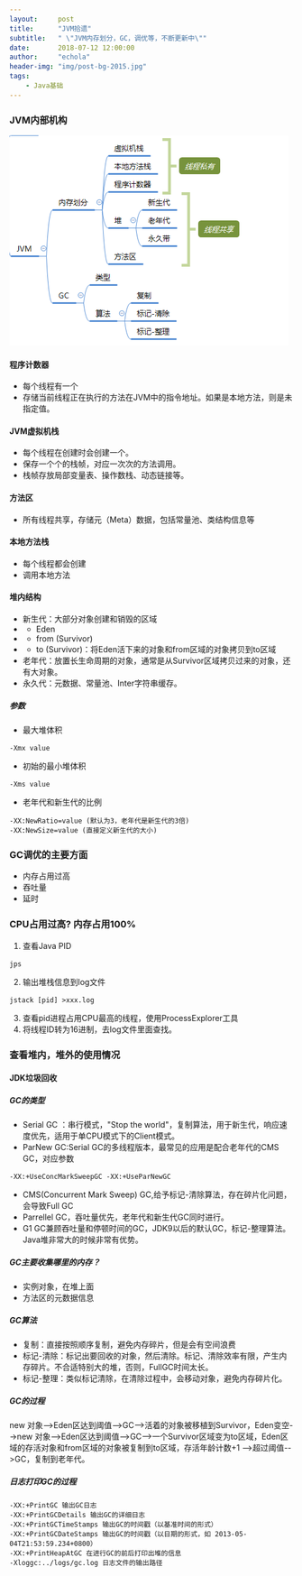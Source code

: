 ```yaml
---
layout:     post
title:      "JVM拾遗"
subtitle:   " \"JVM内存划分，GC，调优等，不断更新中\""
date:       2018-07-12 12:00:00
author:     "echola"
header-img: "img/post-bg-2015.jpg"
tags:
    - Java基础
---
```


### JVM内部机构
![image](/img/in-post/skill-tree/JVM.png)

#### 程序计数器     
- 每个线程有一个
- 存储当前线程正在执行的方法在JVM中的指令地址。如果是本地方法，则是未指定值。
#### JVM虚拟机栈
- 每个线程在创建时会创建一个。
- 保存一个个的栈帧，对应一次次的方法调用。
- 栈帧存放局部变量表、操作数栈、动态链接等。
#### 方法区
- 所有线程共享，存储元（Meta）数据，包括常量池、类结构信息等
#### 本地方法栈
- 每个线程都会创建
- 调用本地方法
#### 堆内结构
- 新生代：大部分对象创建和销毁的区域
- - Eden
- - from (Survivor)
- - to (Survivor)：将Eden活下来的对象和from区域的对象拷贝到to区域
- 老年代：放置长生命周期的对象，通常是从Survivor区域拷贝过来的对象，还有大对象。
- 永久代：元数据、常量池、Inter字符串缓存。
##### 参数
- 最大堆体积

```
-Xmx value
```

- 初始的最小堆体积
```
-Xms value
```

- 老年代和新生代的比例
```
-XX:NewRatio=value (默认为3，老年代是新生代的3倍)
-XX:NewSize=value (直接定义新生代的大小) 
```

### GC调优的主要方面
- 内存占用过高
- 吞吐量
- 延时
### CPU占用过高? 内存占用100%  

1. 查看Java PID

```
jps
```

2. 输出堆栈信息到log文件

```
jstack [pid] >xxx.log
```

3. 查看pid进程占用CPU最高的线程，使用ProcessExplorer工具
4. 将线程ID转为16进制，去log文件里面查找。

### 查看堆内，堆外的使用情况


#### JDK垃圾回收
##### GC的类型
- Serial GC ：串行模式，"Stop the world"，复制算法，用于新生代，响应速度优先，适用于单CPU模式下的Client模式。
- ParNew GC:Serial GC的多线程版本，最常见的应用是配合老年代的CMS GC，对应参数

```
-XX:+UseConcMarkSweepGC -XX:+UseParNewGC
```

- CMS(Concurrent Mark Sweep) GC,给予标记-清除算法，存在碎片化问题，会导致Full GC
- Parrellel GC，吞吐量优先，老年代和新生代GC同时进行。
- G1 GC兼顾吞吐量和停顿时间的GC，JDK9以后的默认GC，标记-整理算法。Java堆非常大的时候非常有优势。
##### GC主要收集哪里的内存？
- 实例对象，在堆上面
- 方法区的元数据信息
##### GC算法
- 复制：直接按照顺序复制，避免内存碎片，但是会有空间浪费
- 标记-清除：标记出要回收的对象，然后清除。标记、清除效率有限，产生内存碎片。不合适特别大的堆，否则，FullGC时间太长。
- 标记-整理：类似标记清除，在清除过程中，会移动对象，避免内存碎片化。
##### GC的过程  
new 对象-->Eden区达到阈值-->GC-->活着的对象被移植到Survivor，Eden变空-->new 对象-->Eden区达到阈值-->GC-->一个Survivor区域变为to区域，Eden区域的存活对象和from区域的对象被复制到to区域，存活年龄计数+1 -->超过阈值-->GC，复制到老年代。
##### 日志打印GC的过程
```
-XX:+PrintGC 输出GC日志
-XX:+PrintGCDetails 输出GC的详细日志
-XX:+PrintGCTimeStamps 输出GC的时间戳（以基准时间的形式）
-XX:+PrintGCDateStamps 输出GC的时间戳（以日期的形式，如 2013-05-04T21:53:59.234+0800）
-XX:+PrintHeapAtGC 在进行GC的前后打印出堆的信息
-Xloggc:../logs/gc.log 日志文件的输出路径
```
